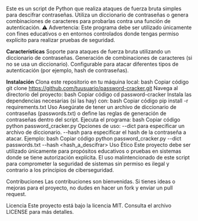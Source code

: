 Este es un script de Python que realiza ataques de fuerza bruta simples para descifrar contraseñas. Utiliza un diccionario de contraseñas o genera combinaciones de caracteres para probarlas contra una función de autenticación.
⚠️ Advertencia: Este programa debe ser utilizado únicamente con fines educativos o en entornos controlados donde tengas permiso explícito para realizar pruebas de seguridad.

**Características**
Soporte para ataques de fuerza bruta utilizando un diccionario de contraseñas.
Generación de combinaciones de caracteres (si no se usa un diccionario).
Configurable para atacar diferentes tipos de autenticación (por ejemplo, hash de contraseñas).

**Instalación**
Clona este repositorio en tu máquina local:
bash
Copiar código
git clone https://github.com/tuusuario/password-cracker.git
Navega al directorio del proyecto:
bash
Copiar código
cd password-cracker
Instala las dependencias necesarias (si las hay) con:
bash
Copiar código
pip install -r requirements.txt
Uso
Asegúrate de tener un archivo de diccionario de contraseñas (passwords.txt) o define las reglas de generación de contraseñas dentro del script.
Ejecuta el programa:
bash
Copiar código
python password_cracker.py
Opciones de uso:
--dict para especificar un archivo de diccionario.
--hash para especificar el hash de la contraseña a atacar.
Ejemplo:
bash
Copiar código
python password_cracker.py --dict passwords.txt --hash <hash_a_descifrar>
Uso Ético
Este proyecto debe ser utilizado únicamente para propósitos educativos o pruebas en sistemas donde se tiene autorización explícita. El uso malintencionado de este script para comprometer la seguridad de sistemas sin permiso es ilegal y contrario a los principios de ciberseguridad.

Contribuciones
Las contribuciones son bienvenidas. Si tienes ideas o mejoras para el proyecto, no dudes en hacer un fork y enviar un pull request.

Licencia
Este proyecto está bajo la licencia MIT. Consulta el archivo LICENSE para más detalles.
